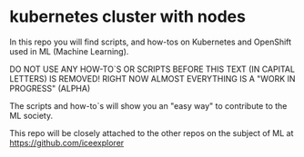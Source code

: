 # kubernetes cluster with nodes
In this repo you will find scripts, and how-tos on Kubernetes and OpenShift used in ML (Machine Learning).

DO NOT USE ANY HOW-TO`S OR SCRIPTS BEFORE THIS TEXT (IN CAPITAL LETTERS) IS REMOVED! RIGHT NOW ALMOST EVERYTHING IS A "WORK IN PROGRESS" (ALPHA)

The scripts and how-to`s will show you an "easy way" to contribute to the ML society.

This repo will be closely attached to the other repos on the subject of ML at https://github.com/iceexplorer
